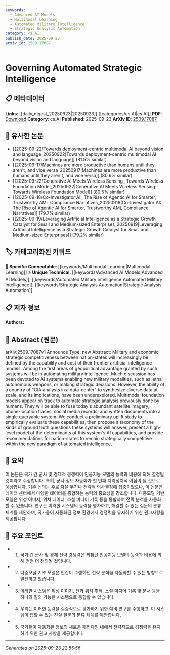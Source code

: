 ```yaml
---
keywords:
  - Advanced AI Models
  - Multimodal Learning
  - Automated Military Intelligence
  - Strategic Analysis Automation
category: cs.AI
publish_date: 2025-09-23
arxiv_id: 2509.17087
---
```


<!-- KEYWORD_LINKING_METADATA:
{
  "processed_timestamp": "2025-09-23T22:55:56.874414",
  "vocabulary_version": "1.0",
  "selected_keywords": [
    "Advanced AI Models",
    "Multimodal Learning",
    "Automated Military Intelligence",
    "Strategic Analysis Automation"
  ],
  "rejected_keywords": [],
  "similarity_scores": {
    "Advanced AI Models": 0.78,
    "Multimodal Learning": 0.82,
    "Automated Military Intelligence": 0.77,
    "Strategic Analysis Automation": 0.75
  },
  "extraction_method": "AI_prompt_based",
  "budget_applied": true,
  "candidates_json": {
    "candidates": [
      {
        "surface": "frontier artificial intelligence models",
        "canonical": "Advanced AI Models",
        "aliases": [
          "frontier AI",
          "cutting-edge AI models"
        ],
        "category": "unique_technical",
        "rationale": "This term captures the leading edge of AI technology, which is central to the paper's discussion on strategic intelligence.",
        "novelty_score": 0.75,
        "connectivity_score": 0.65,
        "specificity_score": 0.8,
        "link_intent_score": 0.78
      },
      {
        "surface": "multimodal foundation models",
        "canonical": "Multimodal Learning",
        "aliases": [
          "multimodal models",
          "foundation models"
        ],
        "category": "specific_connectable",
        "rationale": "Multimodal Learning is a trending concept that integrates various data types, aligning with the paper's focus on data synthesis.",
        "novelty_score": 0.6,
        "connectivity_score": 0.85,
        "specificity_score": 0.78,
        "link_intent_score": 0.82
      },
      {
        "surface": "automating military intelligence",
        "canonical": "Automated Military Intelligence",
        "aliases": [
          "military AI",
          "AI-driven military intelligence"
        ],
        "category": "unique_technical",
        "rationale": "This term reflects a specific application of AI in military contexts, which is a key theme of the paper.",
        "novelty_score": 0.7,
        "connectivity_score": 0.6,
        "specificity_score": 0.85,
        "link_intent_score": 0.77
      },
      {
        "surface": "strategic analysis",
        "canonical": "Strategic Analysis Automation",
        "aliases": [
          "automated strategic analysis",
          "AI strategic analysis"
        ],
        "category": "unique_technical",
        "rationale": "The automation of strategic analysis is a novel application of AI discussed in the paper, highlighting its transformative potential.",
        "novelty_score": 0.68,
        "connectivity_score": 0.7,
        "specificity_score": 0.82,
        "link_intent_score": 0.75
      }
    ],
    "ban_list_suggestions": [
      "military intelligence",
      "strategic competitiveness"
    ]
  },
  "decisions": [
    {
      "candidate_surface": "frontier artificial intelligence models",
      "resolved_canonical": "Advanced AI Models",
      "decision": "linked",
      "scores": {
        "novelty": 0.75,
        "connectivity": 0.65,
        "specificity": 0.8,
        "link_intent": 0.78
      }
    },
    {
      "candidate_surface": "multimodal foundation models",
      "resolved_canonical": "Multimodal Learning",
      "decision": "linked",
      "scores": {
        "novelty": 0.6,
        "connectivity": 0.85,
        "specificity": 0.78,
        "link_intent": 0.82
      }
    },
    {
      "candidate_surface": "automating military intelligence",
      "resolved_canonical": "Automated Military Intelligence",
      "decision": "linked",
      "scores": {
        "novelty": 0.7,
        "connectivity": 0.6,
        "specificity": 0.85,
        "link_intent": 0.77
      }
    },
    {
      "candidate_surface": "strategic analysis",
      "resolved_canonical": "Strategic Analysis Automation",
      "decision": "linked",
      "scores": {
        "novelty": 0.68,
        "connectivity": 0.7,
        "specificity": 0.82,
        "link_intent": 0.75
      }
    }
  ]
}
-->

# Governing Automated Strategic Intelligence

## 📋 메타데이터

**Links**: [[daily_digest_20250923|20250923]] [[categories/cs.AI|cs.AI]]
**PDF**: [Download](https://arxiv.org/pdf/2509.17087.pdf)
**Category**: cs.AI
**Published**: 2025-09-23
**ArXiv ID**: [2509.17087](https://arxiv.org/abs/2509.17087)

## 🔗 유사한 논문
- [[2025-09-22/Towards deployment-centric multimodal AI beyond vision and language_20250922|Towards deployment-centric multimodal AI beyond vision and language]] (81.5% similar)
- [[2025-09-17/Machines are more productive than humans until they aren't, and vice versa_20250917|Machines are more productive than humans until they aren't, and vice versa]] (80.6% similar)
- [[2025-09-22/Generative AI Meets Wireless Sensing_ Towards Wireless Foundation Model_20250922|Generative AI Meets Wireless Sensing: Towards Wireless Foundation Model]] (80.5% similar)
- [[2025-09-18/Co-Investigator AI_ The Rise of Agentic AI for Smarter, Trustworthy AML Compliance Narratives_20250918|Co-Investigator AI: The Rise of Agentic AI for Smarter, Trustworthy AML Compliance Narratives]] (79.7% similar)
- [[2025-09-19/Leveraging Artificial Intelligence as a Strategic Growth Catalyst for Small and Medium-sized Enterprises_20250919|Leveraging Artificial Intelligence as a Strategic Growth Catalyst for Small and Medium-sized Enterprises]] (79.2% similar)

## 🏷️ 카테고리화된 키워드
**🔗 Specific Connectable**: [[keywords/Multimodal Learning|Multimodal Learning]]
**⚡ Unique Technical**: [[keywords/Advanced AI Models|Advanced AI Models]], [[keywords/Automated Military Intelligence|Automated Military Intelligence]], [[keywords/Strategic Analysis Automation|Strategic Analysis Automation]]

## 📋 저자 정보

**Authors:** 

## 📄 Abstract (원문)

arXiv:2509.17087v1 Announce Type: new 
Abstract: Military and economic strategic competitiveness between nation-states will increasingly be defined by the capability and cost of their frontier artificial intelligence models. Among the first areas of geopolitical advantage granted by such systems will be in automating military intelligence. Much discussion has been devoted to AI systems enabling new military modalities, such as lethal autonomous weapons, or making strategic decisions. However, the ability of a country of "CIA analysts in a data-center" to synthesize diverse data at scale, and its implications, have been underexplored. Multimodal foundation models appear on track to automate strategic analysis previously done by humans. They will be able to fuse today's abundant satellite imagery, phone-location traces, social media records, and written documents into a single queryable system. We conduct a preliminary uplift study to empirically evaluate these capabilities, then propose a taxonomy of the kinds of ground truth questions these systems will answer, present a high-level model of the determinants of this system's AI capabilities, and provide recommendations for nation-states to remain strategically competitive within the new paradigm of automated intelligence.

## 📝 요약

이 논문은 국가 간 군사 및 경제적 경쟁력이 인공지능 모델의 능력과 비용에 의해 결정될 것이라고 주장합니다. 특히, 군사 정보 자동화가 첫 번째 지리정치적 이점이 될 것으로 예상합니다. 기존 논의는 주로 자율 무기나 전략적 의사결정에 집중되었으나, 이 논문은 데이터 센터에서 다양한 데이터를 종합하는 능력의 중요성을 강조합니다. 다중모달 기반 모델은 위성 이미지, 위치 데이터, 소셜 미디어 기록 등을 통합하여 전략 분석을 자동화할 수 있습니다. 연구는 이러한 시스템의 능력을 평가하고, 해결할 수 있는 질문의 분류 체계를 제안하며, 국가들이 자동화된 정보 환경에서 경쟁력을 유지하기 위한 권고사항을 제공합니다.

## 🎯 주요 포인트

- 1. 국가 간 군사 및 경제 전략 경쟁력은 최첨단 인공지능 모델의 능력과 비용에 의해 점점 더 정의될 것입니다.
- 2. 다중모달 기초 모델은 인간이 수행하던 전략 분석을 자동화할 수 있는 방향으로 발전하고 있습니다.
- 3. 이러한 시스템은 위성 이미지, 전화 위치 추적, 소셜 미디어 기록 및 문서 등을 하나의 질의 가능한 시스템으로 통합할 수 있습니다.
- 4. 우리는 이러한 능력을 실증적으로 평가하기 위한 예비 연구를 수행하고, 이 시스템이 답할 수 있는 진실 질문의 분류 체계를 제안합니다.
- 5. 국가들이 자동화된 정보의 새로운 패러다임 내에서 전략적으로 경쟁력을 유지하기 위한 권고 사항을 제공합니다.


---

*Generated on 2025-09-23 22:55:56*